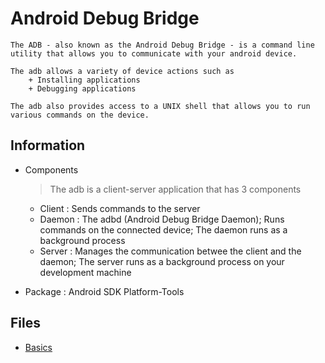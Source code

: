 # Android Debug Bridge

```
The ADB - also known as the Android Debug Bridge - is a command line utility that allows you to communicate with your android device.

The adb allows a variety of device actions such as
	+ Installing applications
	+ Debugging applications
	
The adb also provides access to a UNIX shell that allows you to run various commands on the device.
```

## Information

- Components
	> The adb is a client-server application that has 3 components
	+ Client : Sends commands to the server
	+ Daemon : The adbd (Android Debug Bridge Daemon); Runs commands on the connected device; The daemon runs as a background process
	+ Server : Manages the communication betwee the client and the daemon; The server runs as a background process on your development machine

+ Package : Android SDK Platform-Tools

## Files
+ [Basics](basics.md)

